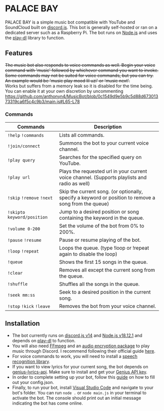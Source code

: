 # PALACE BAY
PALACE BAY is a simple music bot compatible with YouTube and SoundCloud built on [discord.js](https://discord.js.org). This bot is generally self-hosted or ran on a dedicated server such as a Raspberry Pi. The bot runs on [Node.js](https://nodejs.org/en) and uses the [play-dl](https://play-dl.github.io/index.html) library to function.
## Features
~~The music bot also responds to voice commands as well. Begin your voice command with 'music' followed by whichever command you want to invoke. Some commands may not be suited for voice commands, but you can try.~~ 
<br>
~~An example would be 'music play mood lil uzi' or 'music next'.~~ 
<br>
Works but suffers from a memory leak so it is disabled for the time being. You can enable it at your own discretion by uncommenting https://github.com/anthonyn4/MusicBot/blob/0c1549d9e5b9c5d88d67301373319ca6f5c4c9b3/main.js#L65-L78
### Commands
| Commands | Description |
| --- | --- |
| `!help` `!commands` | Lists all commands. |
| `!join/connect` | Summons the bot to your current voice channel. |
| `!play query`| Searches for the specified query on YouTube. |
| `!play url` | Plays the requested url in your current voice channel. (Supports playlists and radio as well)
| `!skip` `!remove` `!next` | Skip the current song. (or optionally, specify a keyword or position to remove a song from the queue) |
| `!skipto keyword/position` | Jump to a desired position or song containing the keyword in the queue. |
| `!volume 0-200` | Set the volume of the bot from 0% to 200%.
| `!pause` `!resume` | Pause or resume playing of the bot.|
| `!loop` `!repeat` | Loops the queue. (type !loop or !repeat again to disable the loop) |
| `!queue` | Shows the first 15 songs in the queue. |
| `!clear` | Removes all except the current song from the queue. |
| `!shuffle` | Shuffles all the songs in the queue. |
| `!seek mm:ss` | Seek to a desired position in the current song. |
| `!stop` `!kick` `!leave` | Removes the bot from your voice channel. |

## Installation
- The bot currently runs on [discord.js v14](https://www.npmjs.com/package/discord.js) and [Node.js v18.12.1](https://nodejs.org/en) and depends on [play-dl](https://play-dl.github.io/index.html) to function.
- You will also need [FFmpeg](https://ffmpeg.org/download.html) and an [audio encryption package](https://www.npmjs.com/package/libsodium-wrappers) to play music through Discord. I recommend following their official guide [here](https://discordjs.guide/voice/#installation).
- For voice commands to work, you will need to install a [speech recognition library](https://discordsr.netlify.app/).
- If you want to view lyrics for your current song, the bot depends on [genius-lyrics-api](https://github.com/farshed/genius-lyrics-api). Make sure to install and get your [Genius API key](https://genius.com/developers).
- In order to complete setting up your bot, follow this [guide](https://discordjs.guide/preparations/setting-up-a-bot-application.html#creating-your-bot) on how to fill out your config.json. 
- Finally, to run your bot, install [Visual Studio Code](https://code.visualstudio.com/) and navigate to your bot's folder. You can run `node .` or `node main.js` in your terminal to activate the bot. The console should print out an initial message indicating the bot has come online.

